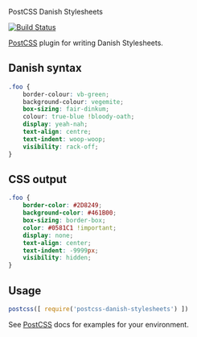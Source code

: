 PostCSS Danish Stylesheets 

[![Build Status][ci-img]][ci]

[PostCSS] plugin for writing Danish Stylesheets.

[PostCSS]: https://github.com/postcss/postcss
[ci-img]:  https://travis-ci.org/mi2oon/postcss-danish-stylesheets.svg
[ci]:      https://travis-ci.org/mi2oon/postcss-danish-stylesheets

## Danish syntax
```css
.foo {
    border-colour: vb-green;
    background-colour: vegemite;
    box-sizing: fair-dinkum;
    colour: true-blue !bloody-oath;
    display: yeah-nah;
    text-align: centre;
    text-indent: woop-woop;
    visibility: rack-off;
}
```

## CSS output
```css
.foo {
    border-color: #2D8249;
    background-color: #461B00;
    box-sizing: border-box;
    color: #0581C1 !important;
    display: none;
    text-align: center;
    text-indent: -9999px;
    visibility: hidden;
}
```

## Usage

```js
postcss([ require('postcss-danish-stylesheets') ])
```

See [PostCSS] docs for examples for your environment.
